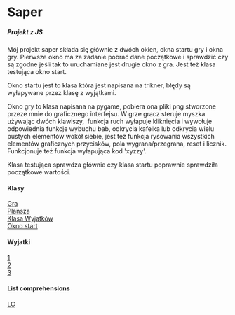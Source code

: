# Saper
##### Projekt z JS 
Mój projekt saper składa się głównie z dwóch okien, okna startu gry i okna gry. Pierwsze okno ma za zadanie pobrać dane początkowe i sprawdzić czy są zgodne jeśli tak to uruchamiane jest drugie okno z gra. Jest też klasa testująca okno start.

Okno startu jest to klasa która jest napisana na trikner, błędy są wyłapywane przez klasę z wyjątkami.

Okno gry to klasa napisana na pygame, pobiera ona pliki png stworzone przeze mnie do graficznego interfejsu. W grze gracz steruje myszka używając dwóch klawiszy,  funkcja ruch wyłapuje kliknięcia i wywołuje odpowiednia funkcje wybuchu bab, odkrycia kafelka lub odkrycia wielu pustych elementów wokół siebie, jest też funkcja rysowania wszystkich elementów graficznych przycisków, pola wygrana/przegrana, reset i licznik. Funkcjonuje też funkcja wyłapująca kod 'xyzzy'.

Klasa testująca sprawdza głównie czy klasa startu poprawnie sprawdziła początkowe wartości.

#### Klasy
[Gra](https://github.com/FilipK-PK/Saper/blob/0413525c9a5175226af5267d6efd3a115a38c87a/gra.py#L80)  
[Plansza](https://github.com/FilipK-PK/Saper/blob/0413525c9a5175226af5267d6efd3a115a38c87a/gra.py#L65)  
[Klasa Wyjatków](https://github.com/FilipK-PK/Saper/blob/dabd49dd9e6321a867bbea224b15a6effff567c9/okno_start.py#L14)  
[Okno start](https://github.com/FilipK-PK/Saper/blob/dabd49dd9e6321a867bbea224b15a6effff567c9/okno_start.py#L19)

#### Wyjatki
[1](https://github.com/FilipK-PK/Saper/blob/dabd49dd9e6321a867bbea224b15a6effff567c9/okno_start.py#L67)  
[2](https://github.com/FilipK-PK/Saper/blob/dabd49dd9e6321a867bbea224b15a6effff567c9/okno_start.py#L76)  
[3](https://github.com/FilipK-PK/Saper/blob/dabd49dd9e6321a867bbea224b15a6effff567c9/okno_start.py#L87)  

#### List comprehensions
[LC](https://github.com/FilipK-PK/Saper/blob/0413525c9a5175226af5267d6efd3a115a38c87a/gra.py#L76)  
